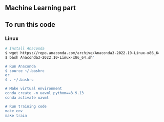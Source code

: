 ## Machine Learning part   

## To run this code   
### Linux

```bash
# Install Anaconda
$ wget https://repo.anaconda.com/archive/Anaconda3-2022.10-Linux-x86_64.sh   
$ bash Anaconda3-2022.10-Linux-x86_64.sh'

# Run Anaconda
$ source ~/.bashrc
or 
$ . ~/.bashrc

# Make virtual environment   
conda create -n uavml python==3.9.13   
conda activate uavml   

# Run training code   
make env
make train
```

